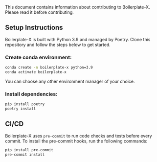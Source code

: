 This document contains information about contributing to Boilerplate-X. Please read it before contributing.

## Setup Instructions

Boilerplate-X is built with Python 3.9 and managed by Poetry. Clone this repository and follow the steps below to get started.

### Create conda environment:

```bash
conda create -n boilerplate-x python=3.9
conda activate boilerplate-x
```

You can choose any other environment manager of your choice.

### Install dependencies:

```bash
pip install poetry
poetry install
```

## CI/CD

Boilerplate-X uses `pre-commit` to run code checks and tests before every commit. To install the pre-commit hooks, run the following commands:

```bash
pip install pre-commit
pre-commit install
```
